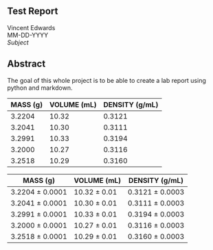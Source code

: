 <link rel="stylesheet" href="../report-styles.css">

<section class="title-page">

# Test Report

Vincent Edwards
<br>
MM-DD-YYYY
<br>
*Subject*

</section>

<section id="abstract">

## Abstract

The goal of this whole project is to be able to create a lab report using python and markdown.

</section>

<div id="density-table-1">

| MASS (g) | VOLUME (mL) | DENSITY (g/mL) |
| -------- | ----------- | -------------- |
|   3.2204 |       10.32 |         0.3121 |
|   3.2041 |       10.30 |         0.3111 |
|   3.2991 |       10.33 |         0.3194 |
|   3.2000 |       10.27 |         0.3116 |
|   3.2518 |       10.29 |         0.3160 |

</div>

<div id="density-table-2">

| MASS (g)        | VOLUME (mL)  | DENSITY (g/mL)  |
| --------------- | ------------ | --------------- |
| 3.2204 ± 0.0001 | 10.32 ± 0.01 | 0.3121 ± 0.0003 |
| 3.2041 ± 0.0001 | 10.30 ± 0.01 | 0.3111 ± 0.0003 |
| 3.2991 ± 0.0001 | 10.33 ± 0.01 | 0.3194 ± 0.0003 |
| 3.2000 ± 0.0001 | 10.27 ± 0.01 | 0.3116 ± 0.0003 |
| 3.2518 ± 0.0001 | 10.29 ± 0.01 | 0.3160 ± 0.0003 |

</div>
